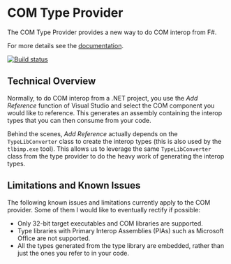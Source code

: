 # COM Type Provider

The COM Type Provider provides a new way to do COM interop from F#.

For more details see the [documentation](http://fsprojects.github.io/FSharp.Interop.ComProvider/).

[![Build status](https://ci.appveyor.com/api/projects/status/75x143ra44sp4uye)](https://ci.appveyor.com/project/lasandell/fsharp-comprovider)

## Technical Overview

Normally, to do COM interop from a .NET project, you use the _Add Reference_
function of Visual Studio and select the COM component you would like to
reference. This generates an assembly containing the interop types that you can
then consume from your code.

Behind the scenes, _Add Reference_ actually depends on the `TypeLibConverter`
class to create the interop types (this is also used by the `tlbimp.exe` tool).
This allows us to leverage the same `TypeLibConverter` class from the type
provider to do the heavy work of generating the interop types.

## Limitations and Known Issues

The following known issues and limitations currently apply to the COM provider.
Some of them I would like to eventually rectify if possible:

* Only 32-bit target executables and COM libraries are supported.
* Type libraries with Primary Interop Assemblies (PIAs) such as Microsoft
  Office are not supported.
* All the types generated from the type library are embedded, rather than
  just the ones you refer to in your code.
